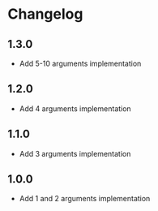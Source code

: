 # Changelog

## 1.3.0
- Add 5-10 arguments implementation

## 1.2.0
- Add 4 arguments implementation

## 1.1.0
- Add 3 arguments implementation

## 1.0.0
- Add 1 and 2 arguments implementation

